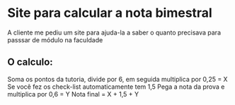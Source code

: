 # Site para calcular a nota bimestral
A cliente me pediu um site para ajuda-la a saber o quanto precisava para passsar de módulo na faculdade

## O calculo: 
Soma os pontos da tutoria, divide por 6, em seguida multiplica por 0,25 = X
Se você fez os check-list automaticamente tem 1,5
Pega a nota da prova e multiplica por 0,6 = Y
Nota final = X + 1,5 + Y
